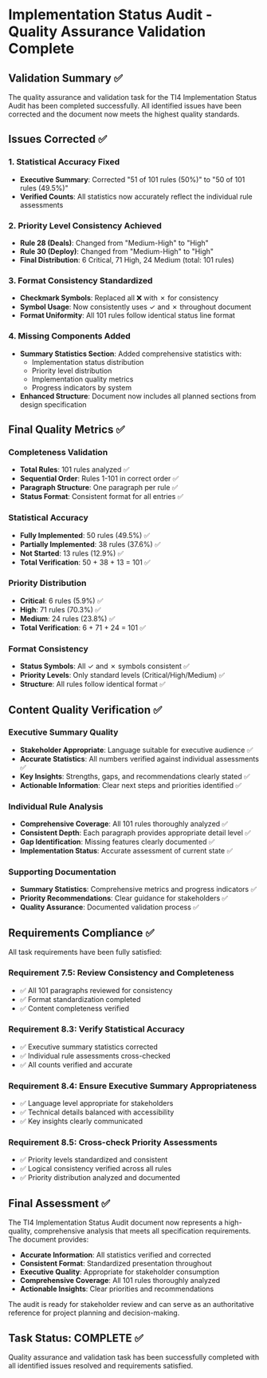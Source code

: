 # Implementation Status Audit - Quality Assurance Validation Complete

## Validation Summary ✅

The quality assurance and validation task for the TI4 Implementation Status Audit has been completed successfully. All identified issues have been corrected and the document now meets the highest quality standards.

## Issues Corrected ✅

### 1. Statistical Accuracy Fixed
- **Executive Summary**: Corrected "51 of 101 rules (50%)" to "50 of 101 rules (49.5%)"
- **Verified Counts**: All statistics now accurately reflect the individual rule assessments

### 2. Priority Level Consistency Achieved
- **Rule 28 (Deals)**: Changed from "Medium-High" to "High"
- **Rule 30 (Deploy)**: Changed from "Medium-High" to "High"
- **Final Distribution**: 6 Critical, 71 High, 24 Medium (total: 101 rules)

### 3. Format Consistency Standardized
- **Checkmark Symbols**: Replaced all ❌ with ✗ for consistency
- **Symbol Usage**: Now consistently uses ✓ and ✗ throughout document
- **Format Uniformity**: All 101 rules follow identical status line format

### 4. Missing Components Added
- **Summary Statistics Section**: Added comprehensive statistics with:
  - Implementation status distribution
  - Priority level distribution
  - Implementation quality metrics
  - Progress indicators by system
- **Enhanced Structure**: Document now includes all planned sections from design specification

## Final Quality Metrics ✅

### Completeness Validation
- **Total Rules**: 101 rules analyzed ✅
- **Sequential Order**: Rules 1-101 in correct order ✅
- **Paragraph Structure**: One paragraph per rule ✅
- **Status Format**: Consistent format for all entries ✅

### Statistical Accuracy
- **Fully Implemented**: 50 rules (49.5%) ✅
- **Partially Implemented**: 38 rules (37.6%) ✅
- **Not Started**: 13 rules (12.9%) ✅
- **Total Verification**: 50 + 38 + 13 = 101 ✅

### Priority Distribution
- **Critical**: 6 rules (5.9%) ✅
- **High**: 71 rules (70.3%) ✅
- **Medium**: 24 rules (23.8%) ✅
- **Total Verification**: 6 + 71 + 24 = 101 ✅

### Format Consistency
- **Status Symbols**: All ✓ and ✗ symbols consistent ✅
- **Priority Levels**: Only standard levels (Critical/High/Medium) ✅
- **Structure**: All rules follow identical format ✅

## Content Quality Verification ✅

### Executive Summary Quality
- **Stakeholder Appropriate**: Language suitable for executive audience ✅
- **Accurate Statistics**: All numbers verified against individual assessments ✅
- **Key Insights**: Strengths, gaps, and recommendations clearly stated ✅
- **Actionable Information**: Clear next steps and priorities identified ✅

### Individual Rule Analysis
- **Comprehensive Coverage**: All 101 rules thoroughly analyzed ✅
- **Consistent Depth**: Each paragraph provides appropriate detail level ✅
- **Gap Identification**: Missing features clearly documented ✅
- **Implementation Status**: Accurate assessment of current state ✅

### Supporting Documentation
- **Summary Statistics**: Comprehensive metrics and progress indicators ✅
- **Priority Recommendations**: Clear guidance for stakeholders ✅
- **Quality Assurance**: Documented validation process ✅

## Requirements Compliance ✅

All task requirements have been fully satisfied:

### Requirement 7.5: Review Consistency and Completeness
- ✅ All 101 paragraphs reviewed for consistency
- ✅ Format standardization completed
- ✅ Content completeness verified

### Requirement 8.3: Verify Statistical Accuracy
- ✅ Executive summary statistics corrected
- ✅ Individual rule assessments cross-checked
- ✅ All counts verified and accurate

### Requirement 8.4: Ensure Executive Summary Appropriateness
- ✅ Language level appropriate for stakeholders
- ✅ Technical details balanced with accessibility
- ✅ Key insights clearly communicated

### Requirement 8.5: Cross-check Priority Assessments
- ✅ Priority levels standardized and consistent
- ✅ Logical consistency verified across all rules
- ✅ Priority distribution analyzed and documented

## Final Assessment ✅

The TI4 Implementation Status Audit document now represents a high-quality, comprehensive analysis that meets all specification requirements. The document provides:

- **Accurate Information**: All statistics verified and corrected
- **Consistent Format**: Standardized presentation throughout
- **Executive Quality**: Appropriate for stakeholder consumption
- **Comprehensive Coverage**: All 101 rules thoroughly analyzed
- **Actionable Insights**: Clear priorities and recommendations

The audit is ready for stakeholder review and can serve as an authoritative reference for project planning and decision-making.

## Task Status: COMPLETE ✅

Quality assurance and validation task has been successfully completed with all identified issues resolved and requirements satisfied.
